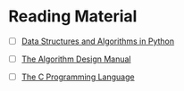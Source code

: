 # Reading Material

- [ ] [Data Structures and Algorithms in Python](https://www.amazon.co.uk/dp/1118290275/?coliid=I2UAW1FZOYK6Q7&colid=2NAR5S91CCOPB&psc=1&ref_=lv_ov_lig_dp_it)

- [ ] [The Algorithm Design Manual](https://www.amazon.co.uk/dp/1848000693/?coliid=IPE47KU0EE2QK&colid=2NAR5S91CCOPB&psc=1&ref_=lv_ov_lig_dp_it)

- [ ] [The C Programming Language](https://www.amazon.co.uk/dp/0131103628/?coliid=I1ATUD60UNBERU&colid=2NAR5S91CCOPB&psc=1&ref_=lv_ov_lig_dp_it)
